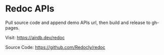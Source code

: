 # Redoc APIs

Pull source code and append demo APIs url, then build and release to gh-pages.

Visit: https://airdb.dev/redoc

Source Code: https://github.com/Redocly/redoc
